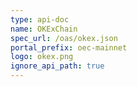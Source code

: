 ```yaml
---
type: api-doc
name: OKExChain
spec_url: /oas/okex.json
portal_prefix: oec-mainnet
logo: okex.png
ignore_api_path: true
---
```

